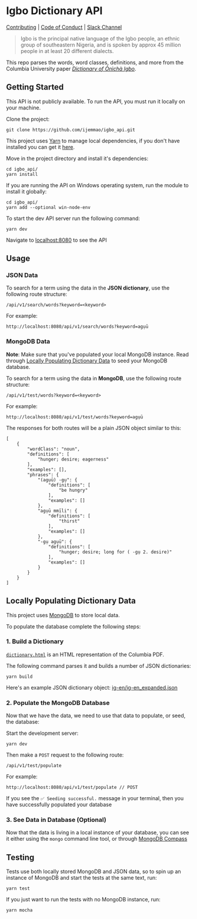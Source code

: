 # Igbo Dictionary API
[Contributing](./.github/CONTRIBUTING.md) | [Code of Conduct](./.github/CODE_OF_CONDUCT.md) | [Slack Channel](https://igboapi.slack.com)

> Igbo is the principal native language of the Igbo people, an ethnic group of southeastern Nigeria, and is spoken by approx 45 million people in at least 20 different dialects.

This repo parses the words, word classes, definitions, and more from the Columbia University paper [*Dictionary of Ònìchà Igbo*](http://www.columbia.edu/itc/mealac/pritchett/00fwp/igbo/IGBO%20Dictionary.pdf).

## Getting Started

This API is not publicly available. To run the API, you must run it locally on your machine.

Clone the project:

```
git clone https://github.com/ijemmao/igbo_api.git
```

This project uses [Yarn](https://classic.yarnpkg.com/lang/en/) to manage local dependencies, if you don't have installed you can get it [here](https://classic.yarnpkg.com/en/docs/install).

Move in the project directory and install it's dependencies:

```
cd igbo_api/
yarn install
```
If you are running the API on Windows operating system, run the module to install it globally:

```
cd igbo_api/                   
yarn add --optional win-node-env
```

To start the dev API server run the following command:

```
yarn dev
```

Navigate to [localhost:8080](http://localhost:8080/) to see the API

## Usage

### JSON Data

To search for a term using the data in the **JSON dictionary**, use the following route structure:

```
/api/v1/search/words?keyword=<keyword>
```

For example:

```
http://localhost:8080/api/v1/search/words?keyword=agụū
```

### MongoDB Data

**Note**: Make sure that you've populated your local MongoDB instance. Read through [Locally Populating Dictionary Data](#populating-data) to seed your MongoDB database.

To search for a term using the data in **MongoDB**, use the following route structure:

```
/api/v1/test/words?keyword=<keyword>
```

For example:

```
http://localhost:8080/api/v1/test/words?keyword=agụū
```

The responses for both routes will be a plain JSON object similar to this:

```
[
    {
        "wordClass": "noun",
        "definitions": [
            "hunger; desire; eagerness"
        ],
        "examples": [],
        "phrases": {
            "(agụū) -gụ": {
                "definitions": [
                    "be hungry"
                ],
                "examples": []
            },
            "agụū mmīli": {
                "definitions": [
                    "thirst"
                ],
                "examples": []
            },
            "-gụ agụū": {
                "definitions": [
                    "hunger; desire; long for ( -gụ 2. desire)"
                ],
                "examples": []
            }
        }
    }
]
```

<h2 id="populating-data">Locally Populating Dictionary Data</h2>

This project uses [MongoDB](https://docs.mongodb.com/drivers/node/) to store local data.

To populate the database complete the following steps:

### 1. Build a Dictionary

[`dictionary.html`](./dictionaries/html/dictionary.html) is an HTML representation of the Columbia PDF.

The following command parses it and builds a number of JSON dictionaries:

```
yarn build
```

Here's an example JSON dictionary object: [ig-en/ig-en_expanded.json](./dictionaries/ig-en/ig-en_expanded.json)

### 2. Populate the MongoDB Database

Now that we have the data, we need to use that data to populate, or seed, the database:

Start the development server:

```
yarn dev
```

Then make a `POST` request to the following route:

```
/api/v1/test/populate
```

For example:

```
http://localhost:8080/api/v1/test/populate // POST
```

If you see the `✅ Seeding successful.` message in your terminal, then you have successfully populated your database

### 3. See Data in Database (Optional)

Now that the data is living in a local instance of your database, you can see it either using the `mongo` command line tool, or through [MongoDB Compass](https://www.mongodb.com/try/download/compass)

## Testing

Tests use both locally stored MongoDB and JSON data, so to spin up an instance of MongoDB and start the tests at the same text, run:

```
yarn test
```

If you just want to run the tests with no MongoDB instance, run:

```
yarn mocha
```
